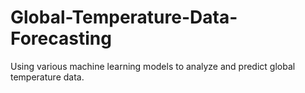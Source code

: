 # Global-Temperature-Data-Forecasting
Using various machine learning models to analyze and predict global temperature data.
